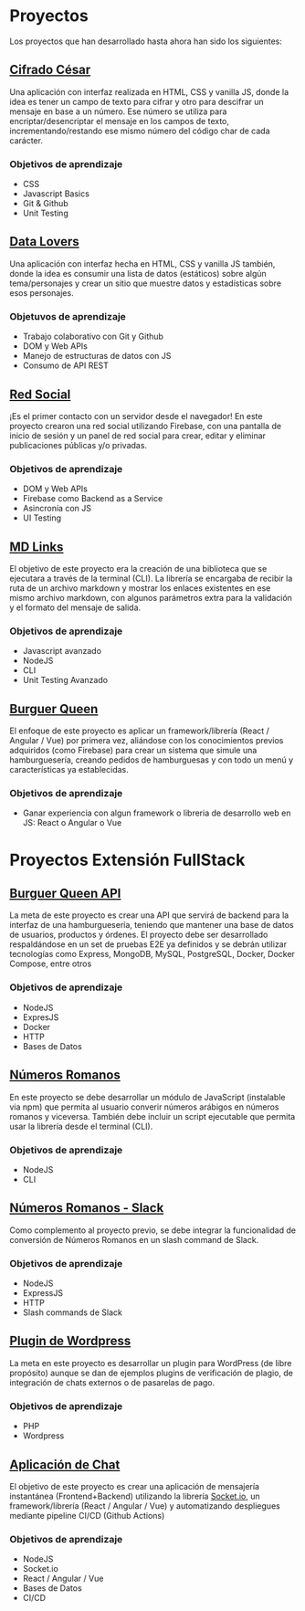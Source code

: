 # Proyectos

Los proyectos que han desarrollado hasta ahora han sido los siguientes:

## [Cifrado César](https://github.com/Laboratoria/bootcamp/tree/main/projects/01-cipher/)

Una aplicación con interfaz realizada en HTML, CSS y vanilla JS, donde la idea
es tener un campo de texto para cifrar y otro para descifrar un mensaje en base
a un número. Ese número se utiliza para encriptar/desencriptar el mensaje en los
 campos de texto, incrementando/restando ese mismo número del código char de
 cada carácter.

### Objetivos de aprendizaje

* CSS
* Javascript Basics
* Git & Github
* Unit Testing

## [Data Lovers](https://github.com/Laboratoria/bootcamp/tree/main/projects/02-data-lovers/)

Una aplicación con interfaz hecha en HTML, CSS y vanilla JS también, donde la
idea es consumir una lista de datos (estáticos) sobre algún tema/personajes y
crear un sitio que muestre datos y estadísticas sobre esos personajes.

### Objetuvos de aprendizaje

- Trabajo colaborativo con Git y Github
- DOM y Web APIs
- Manejo de estructuras de datos con JS
- Consumo de API REST

## [Red Social](https://github.com/Laboratoria/bootcamp/tree/main/projects/03-social-network/)

¡Es el primer contacto con un servidor desde el navegador! En este proyecto
crearon una red social utilizando Firebase, con una pantalla de inicio de sesión
 y un panel de red social para crear, editar y eliminar publicaciones públicas
 y/o privadas.

### Objetivos de aprendizaje

- DOM y Web APIs
- Firebase como Backend as a Service
- Asincronía con JS
- UI Testing

## [MD Links](https://github.com/Laboratoria/bootcamp/tree/main/projects/04-md-links/)

El objetivo de este proyecto era la creación de una biblioteca que se ejecutara
a través de la terminal (CLI). La librería se encargaba de recibir la ruta de
un archivo markdown y mostrar los enlaces existentes en ese mismo archivo
markdown, con algunos parámetros extra para la validación y el formato del
mensaje de salida.

### Objetivos de aprendizaje

- Javascript avanzado
- NodeJS
- CLI
- Unit Testing Avanzado

## [Burguer Queen](https://github.com/Laboratoria/bootcamp/tree/main/projects/04-burger-queen/)

El enfoque de este proyecto es aplicar un framework/librería
(React / Angular / Vue) por primera vez, aliándose con los conocimientos previos
adquiridos (como Firebase) para crear un sistema que simule una hamburguesería,
creando pedidos de hamburguesas y con todo un menú y características ya
establecidas.

### Objetivos de aprendizaje

- Ganar experiencia con algun framework o libreria de desarrollo web
  en JS: React o Angular o Vue

# Proyectos Extensión FullStack

## [Burguer Queen API](https://github.com/Laboratoria/bootcamp/tree/main/projects/04-burger-queen-api)

La meta de este proyecto es crear una API que servirá de backend para la 
interfaz de una hamburguesería, teniendo que mantener una base de datos de usuarios,
productos y órdenes. El proyecto debe ser desarrollado respaldándose en un set de
pruebas E2E ya definidos y se debrán utilizar tecnologías como Express, MongoDB,
MySQL, PostgreSQL, Docker, Docker Compose, entre otros

### Objetivos de aprendizaje

- NodeJS
- ExpresJS
- Docker
- HTTP
- Bases de Datos

## [Números Romanos](https://github.com/Laboratoria/bootcamp/tree/main/projects/05-roman-numerals)

En este proyecto se debe desarrollar un módulo de JavaScript (instalable via npm) que
permita al usuario converir números arábigos en números romanos y viceversa. También 
debe incluir un script ejecutable que permita usar la librería desde el terminal (CLI).

### Objetivos de aprendizaje

- NodeJS
- CLI

## [Números Romanos - Slack](https://github.com/Laboratoria/bootcamp/tree/main/projects/05-roman-numerals)

Como complemento al proyecto previo, se debe integrar la funcionalidad de conversión de
Números Romanos en un slash command de Slack.

### Objetivos de aprendizaje

- NodeJS
- ExpressJS
- HTTP
- Slash commands de Slack

## [Plugin de Wordpress](https://github.com/Laboratoria/bootcamp/tree/main/projects/05-wordpress-plugin)

La meta en este proyecto es desarrollar un plugin para WordPress (de libre propósito) aunque
se dan de ejemplos plugins de verificación de plagio, de integración de chats externos o
de pasarelas de pago.

### Objetivos de aprendizaje

- PHP
- Wordpress

## [Aplicación de Chat](https://github.com/Laboratoria/bootcamp/tree/main/projects/05-chat-app)

El objetivo de este proyecto es crear una aplicación de mensajería instantánea (Frontend+Backend)
utilizando la librería [Socket.io](https://socket.io/), un framework/librería
(React / Angular / Vue) y automatizando despliegues mediante
pipeline CI/CD (Github Actions)

### Objetivos de aprendizaje

- NodeJS
- Socket.io
- React / Angular / Vue
- Bases de Datos
- CI/CD